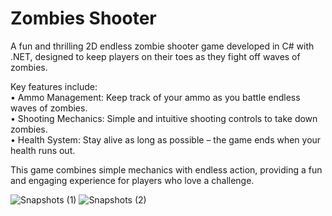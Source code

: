 # Zombies Shooter

A fun and thrilling 2D endless zombie shooter game developed in C# with .NET, designed to keep players on their toes as they fight off waves of zombies.<br>


Key features include:<br>
• Ammo Management: Keep track of your ammo as you battle endless waves of zombies.<br>
• Shooting Mechanics: Simple and intuitive shooting controls to take down zombies.<br>
• Health System: Stay alive as long as possible – the game ends when your health runs out.<br>

This game combines simple mechanics with endless action, providing a fun and engaging experience for players who love a challenge.<br>

![Snapshots (1)](https://github.com/arihantjain-aj/Gaming-Projects/assets/121403074/8e9b7c43-da7c-49cd-a64f-c80a48ef9037)
![Snapshots (2)](https://github.com/arihantjain-aj/Gaming-Projects/assets/121403074/76b3cc2d-18d4-44f0-bd1d-ab12aa732abe)
